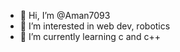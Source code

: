 - 👋 Hi, I’m @Aman7093
- 👀 I’m interested in web dev, robotics
- 🌱 I’m currently learning c and c++

<!---
Aman7093/Aman7093 is a ✨ special ✨ repository because its `README.md` (this file) appears on your GitHub profile.
You can click the Preview link to take a look at your changes.
--->
